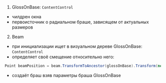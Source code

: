 ﻿1. GlossOnBase: `ContentControl`
  - чилдрен окна
  - первоисточник о радиальном браше, зависящем от актуальных размеров

2. Beam
  - при инициализации ищет в визуальном дереве GlossOnBase: `ContentControl`
  - определяет своё смещение относительно него:

  ```cs
  Point beamPosition = beam.TransformToAncestor(glossOnBase).Transform(new Point(0, 0));
  ```
  - создаёт браш взяв параметры браша GlossOnBase